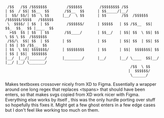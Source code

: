 ```

 /$$   /$$ /$$$$$$$         /$$$$$$        /$$$$$$$$ /$$
| $$  / $$| $$__  $$       /$$__  $$      | $$_____/|__/
|  $$/ $$/| $$  \ $$      |__/  \ $$      | $$       /$$  /$$$$$$  /$$$$$$/$$$$   /$$$$$$
 \  $$$$/ | $$  | $$        /$$$$$$/      | $$$$$   | $$ /$$__  $$| $$_  $$_  $$ |____  $$
  >$$  $$ | $$  | $$       /$$____/       | $$__/   | $$| $$  \ $$| $$ \ $$ \ $$  /$$$$$$$
 /$$/\  $$| $$  | $$      | $$            | $$      | $$| $$  | $$| $$ | $$ | $$ /$$__  $$
| $$  \ $$| $$$$$$$/      | $$$$$$$$      | $$      | $$|  $$$$$$$| $$ | $$ | $$|  $$$$$$$
|__/  |__/|_______/       |________/      |__/      |__/ \____  $$|__/ |__/ |__/ \_______/
                                                         /$$  \ $$
                                                        |  $$$$$$/
                                                         \______/
```

Makes textboxes crossover nicely from XD to Figma. Essentially a wrapper around one long regex that replaces \<tspans> that should have been enters, so that makes svgs copied from XD work nicer with Figma. Everything else works by itself , this was the only hurdle porting over stuff so hopefully this fixes it. Might get a few ghost enters in a few edge cases but I don't feel like working too much on them.
